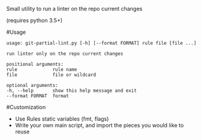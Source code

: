 Small utility to run a linter on the repo current changes

(requires python 3.5+)

#Usage

```
usage: git-partial-lint.py [-h] [--format FORMAT] rule file [file ...]

run linter only on the repo current changes

positional arguments:
rule             rule name
file             file or wildcard

optional arguments:
-h, --help       show this help message and exit
--format FORMAT  format
```
#Customization

- Use Rules static variables (fmt, flags)
- Write your own main script, and import the pieces you would like to reuse
